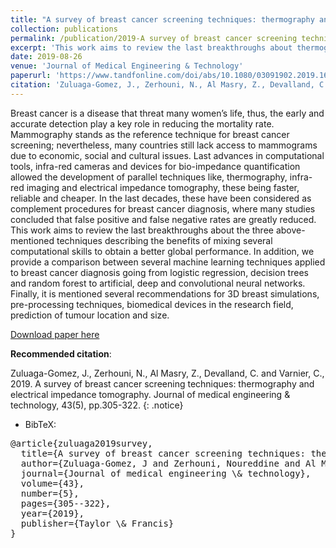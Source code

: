 ```yaml
---
title: "A survey of breast cancer screening techniques: thermography and electrical impedance tomography"
collection: publications
permalink: /publication/2019-A survey of breast cancer screening techniques thermography and electrical impedance tomography
excerpt: 'This work aims to review the last breakthroughs about thermography, infra-red imaging and electrical impedance tomography for breast cancer diagnosis. Additionally, we explore the main benefits of integrating computational skills. We provide a comparison between several machine learning techniques applied to breast cancer diagnosis going from logistic regression, decision trees and random forest to artificial, deep and convolutional neural networks. Finally, it is mentioned several recommendations for 3D breast simulations, pre-processing techniques, biomedical devices in the research field, prediction of tumour location and size.'
date: 2019-08-26
venue: 'Journal of Medical Engineering & Technology'
paperurl: 'https://www.tandfonline.com/doi/abs/10.1080/03091902.2019.1664672'
citation: 'Zuluaga-Gomez, J., Zerhouni, N., Al Masry, Z., Devalland, C. and Varnier, C., 2019. A survey of breast cancer screening techniques: thermography and electrical impedance tomography. Journal of medical engineering & technology, 43(5), pp.305-322.'
---
```


Breast cancer is a disease that threat many women’s life, thus, the early and accurate detection play a key role in reducing the mortality rate. Mammography stands as the reference technique for breast cancer screening; nevertheless, many countries still lack access to mammograms due to economic, social and cultural issues. Last advances in computational tools, infra-red cameras and devices for bio-impedance quantification allowed the development of parallel techniques like, thermography, infra-red imaging and electrical impedance tomography, these being faster, reliable and cheaper. In the last decades, these have been considered as complement procedures for breast cancer diagnosis, where many studies concluded that false positive and false negative rates are greatly reduced. This work aims to review the last breakthroughs about the three above-mentioned techniques describing the benefits of mixing several computational skills to obtain a better global performance. In addition, we provide a comparison between several machine learning techniques applied to breast cancer diagnosis going from logistic regression, decision trees and random forest to artificial, deep and convolutional neural networks. Finally, it is mentioned several recommendations for 3D breast simulations, pre-processing techniques, biomedical devices in the research field, prediction of tumour location and size.


[Download paper here](https://github.com/JuanPZuluaga/JuanPZuluaga.github.io/blob/master/files/pdf/2019_A%20survey%20of%20breast%20cancer_2019.pdf)

**Recommended citation**: 

Zuluaga-Gomez, J., Zerhouni, N., Al Masry, Z., Devalland, C. and Varnier, C., 2019. A survey of breast cancer screening techniques: thermography and electrical impedance tomography. Journal of medical engineering & technology, 43(5), pp.305-322.
{: .notice}

- BibTeX:

<pre>
@article{zuluaga2019survey,
  title={A survey of breast cancer screening techniques: thermography and electrical impedance tomography},
  author={Zuluaga-Gomez, J and Zerhouni, Noureddine and Al Masry, Zeina and Devalland, C and Varnier, Christophe},
  journal={Journal of medical engineering \& technology},
  volume={43},
  number={5},
  pages={305--322},
  year={2019},
  publisher={Taylor \& Francis}
}
</pre>